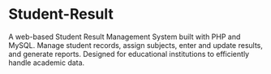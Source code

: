 # Student-Result
A web-based Student Result Management System built with PHP and MySQL. Manage student records, assign subjects, enter and update results, and generate reports. Designed for educational institutions to efficiently handle academic data.
